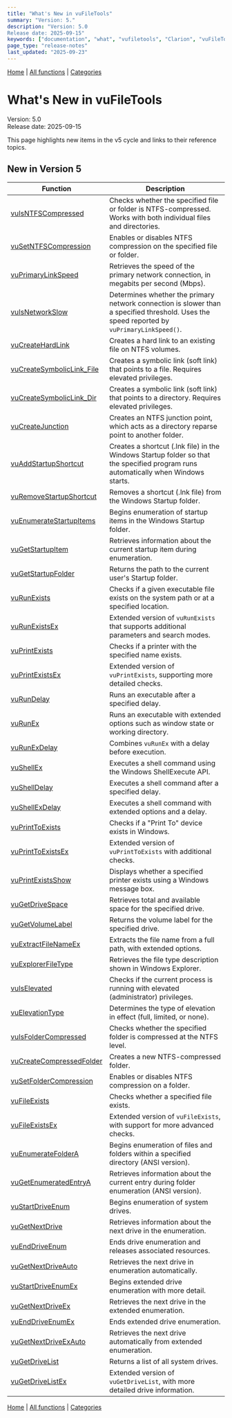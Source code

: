 ```yaml
---
title: "What's New in vuFileTools"
summary: "Version: 5."
description: "Version: 5.0  
Release date: 2025-09-15"
keywords: ["documentation", "what", "vufiletools", "Clarion", "vuFileTools", "version"]
page_type: "release-notes"
last_updated: "2025-09-23"
---
```


[Home](../index.md) | [All functions](functions/index.md) | [Categories](categories/index.md)

# What's New in vuFileTools

Version: 5.0  
Release date: 2025-09-15

This page highlights new items in the v5 cycle and links to their reference topics.

## New in Version 5

| Function | Description |
|----------|-------------|
| [vuIsNTFSCompressed](functions/vuIsNTFSCompressed.md) | Checks whether the specified file or folder is NTFS-compressed. Works with both individual files and directories. |
| [vuSetNTFSCompression](functions/vuSetNTFSCompression.md) | Enables or disables NTFS compression on the specified file or folder. |
| [vuPrimaryLinkSpeed](functions/vuPrimaryLinkSpeed.md) | Retrieves the speed of the primary network connection, in megabits per second (Mbps). |
| [vuIsNetworkSlow](functions/vuIsNetworkSlow.md) | Determines whether the primary network connection is slower than a specified threshold. Uses the speed reported by `vuPrimaryLinkSpeed()`. |
| [vuCreateHardLink](functions/vuCreateHardLink.md) | Creates a hard link to an existing file on NTFS volumes. |
| [vuCreateSymbolicLink_File](functions/vuCreateSymbolicLink_File.md) | Creates a symbolic link (soft link) that points to a file. Requires elevated privileges. |
| [vuCreateSymbolicLink_Dir](functions/vuCreateSymbolicLink_Dir.md) | Creates a symbolic link (soft link) that points to a directory. Requires elevated privileges. |
| [vuCreateJunction](functions/vuCreateJunction.md) | Creates an NTFS junction point, which acts as a directory reparse point to another folder. |
| [vuAddStartupShortcut](functions/vuAddStartupShortcut.md) | Creates a shortcut (.lnk file) in the Windows Startup folder so that the specified program runs automatically when Windows starts. |
| [vuRemoveStartupShortcut](functions/vuRemoveStartupShortcut.md) | Removes a shortcut (.lnk file) from the Windows Startup folder. |
| [vuEnumerateStartupItems](functions/vuEnumerateStartupItems.md) | Begins enumeration of startup items in the Windows Startup folder. |
| [vuGetStartupItem](functions/vuGetStartupItem.md) | Retrieves information about the current startup item during enumeration. |
| [vuGetStartupFolder](functions/vuGetStartupFolder.md) | Returns the path to the current user's Startup folder. |
| [vuRunExists](functions/vuRunExists.md) | Checks if a given executable file exists on the system path or at a specified location. |
| [vuRunExistsEx](functions/vuRunExistsEx.md) | Extended version of `vuRunExists` that supports additional parameters and search modes. |
| [vuPrintExists](functions/vuPrintExists.md) | Checks if a printer with the specified name exists. |
| [vuPrintExistsEx](functions/vuPrintExistsEx.md) | Extended version of `vuPrintExists`, supporting more detailed checks. |
| [vuRunDelay](functions/vuRunDelay.md) | Runs an executable after a specified delay. |
| [vuRunEx](functions/vuRunEx.md) | Runs an executable with extended options such as window state or working directory. |
| [vuRunExDelay](functions/vuRunExDelay.md) | Combines `vuRunEx` with a delay before execution. |
| [vuShellEx](functions/vuShellEx.md) | Executes a shell command using the Windows ShellExecute API. |
| [vuShellDelay](functions/vuShellDelay.md) | Executes a shell command after a specified delay. |
| [vuShellExDelay](functions/vuShellExDelay.md) | Executes a shell command with extended options and a delay. |
| [vuPrintToExists](functions/vuPrintToExists.md) | Checks if a "Print To" device exists in Windows. |
| [vuPrintToExistsEx](functions/vuPrintToExistsEx.md) | Extended version of `vuPrintToExists` with additional checks. |
| [vuPrintExistsShow](functions/vuPrintExistsShow.md) | Displays whether a specified printer exists using a Windows message box. |
| [vuGetDriveSpace](functions/vuGetDriveSpace.md) | Retrieves total and available space for the specified drive. |
| [vuGetVolumeLabel](functions/vuGetVolumeLabel.md) | Returns the volume label for the specified drive. |
| [vuExtractFileNameEx](functions/vuExtractFileNameEx.md) | Extracts the file name from a full path, with extended options. |
| [vuExplorerFileType](functions/vuExplorerFileType.md) | Retrieves the file type description shown in Windows Explorer. |
| [vuIsElevated](functions/vuIsElevated.md) | Checks if the current process is running with elevated (administrator) privileges. |
| [vuElevationType](functions/vuElevationType.md) | Determines the type of elevation in effect (full, limited, or none). |
| [vuIsFolderCompressed](functions/vuIsFolderCompressed.md) | Checks whether the specified folder is compressed at the NTFS level. |
| [vuCreateCompressedFolder](functions/vuCreateCompressedFolder.md) | Creates a new NTFS-compressed folder. |
| [vuSetFolderCompression](functions/vuSetFolderCompression.md) | Enables or disables NTFS compression on a folder. |
| [vuFileExists](functions/vuFileExists.md) | Checks whether a specified file exists. |
| [vuFileExistsEx](functions/vuFileExistsEx.md) | Extended version of `vuFileExists`, with support for more advanced checks. |
| [vuEnumerateFolderA](functions/vuEnumerateFolderA.md) | Begins enumeration of files and folders within a specified directory (ANSI version). |
| [vuGetEnumeratedEntryA](functions/vuGetEnumeratedEntryA.md) | Retrieves information about the current entry during folder enumeration (ANSI version). |
| [vuStartDriveEnum](functions/vuStartDriveEnum.md) | Begins enumeration of system drives. |
| [vuGetNextDrive](functions/vuGetNextDrive.md) | Retrieves information about the next drive in the enumeration. |
| [vuEndDriveEnum](functions/vuEndDriveEnum.md) | Ends drive enumeration and releases associated resources. |
| [vuGetNextDriveAuto](functions/vuGetNextDriveAuto.md) | Retrieves the next drive in enumeration automatically. |
| [vuStartDriveEnumEx](functions/vuStartDriveEnumEx.md) | Begins extended drive enumeration with more detail. |
| [vuGetNextDriveEx](functions/vuGetNextDriveEx.md) | Retrieves the next drive in the extended enumeration. |
| [vuEndDriveEnumEx](functions/vuEndDriveEnumEx.md) | Ends extended drive enumeration. |
| [vuGetNextDriveExAuto](functions/vuGetNextDriveExAuto.md) | Retrieves the next drive automatically from extended enumeration. |
| [vuGetDriveList](functions/vuGetDriveList.md) | Returns a list of all system drives. |
| [vuGetDriveListEx](functions/vuGetDriveListEx.md) | Extended version of `vuGetDriveList`, with more detailed drive information. |

[Home](../index.md) | [All functions](functions/index.md) | [Categories](categories/index.md)
